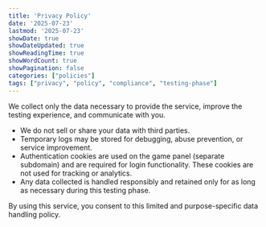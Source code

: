 ```yaml
---
title: 'Privacy Policy'
date: '2025-07-23'
lastmod: '2025-07-23'
showDate: true
showDateUpdated: true
showReadingTime: true
showWordCount: true
showPagination: false
categories: ["policies"]
tags: ["privacy", "policy", "compliance", "testing-phase"]
---
```


We collect only the data necessary to provide the service, improve the testing experience, and communicate with you.

- We do not sell or share your data with third parties.
- Temporary logs may be stored for debugging, abuse prevention, or service improvement.
- Authentication cookies are used on the game panel (separate subdomain) and are required for login functionality. These cookies are not used for tracking or analytics.
- Any data collected is handled responsibly and retained only for as long as necessary during this testing phase.

By using this service, you consent to this limited and purpose-specific data handling policy.
